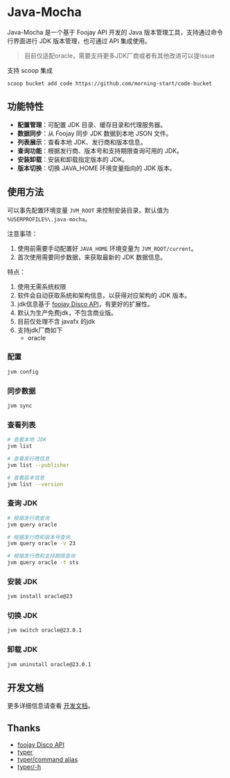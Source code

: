# Java-Mocha

Java-Mocha 是一个基于 Foojay API 开发的 Java 版本管理工具，支持通过命令行界面进行 JDK 版本管理，也可通过 API 集成使用。


> 目前仅适配oracle，需要支持更多JDK厂商或者有其他改进可以提issue

支持 scoop 集成

```
scoop bucket add code https://github.com/morning-start/code-bucket
```

## 功能特性
- **配置管理**：可配置 JDK 目录、缓存目录和代理服务器。
- **数据同步**：从 Foojay 同步 JDK 数据到本地 JSON 文件。
- **列表展示**：查看本地 JDK、发行商和版本信息。
- **查询功能**：根据发行商、版本号和支持期限查询可用的 JDK。
- **安装卸载**：安装和卸载指定版本的 JDK。
- **版本切换**：切换 JAVA_HOME 环境变量指向的 JDK 版本。

## 使用方法

可以事先配置环境变量 `JVM_ROOT` 来控制安装目录，默认值为 `%USERPROFILE%\.java-mocha`。

注意事项：
1. 使用前需要手动配置好 `JAVA_HOME` 环境变量为 `JVM_ROOT/current`。
2. 首次使用需要同步数据，来获取最新的 JDK 数据信息。

特点：
1. 使用无需系统权限
2. 软件会自动获取系统和架构信息，以获得对应架构的 JDK 版本。
2. jdk信息基于 [foojay Disco API](https://github.com/foojayio/discoapi)，有更好的扩展性。
3. 默认为生产免费jdk，不包含商业版。
4. 目前仅处理不含 javafx 的jdk
4. 支持jdk厂商如下
    - oracle




### 配置

```bash
jvm config
```

### 同步数据
```bash
jvm sync
```

### 查看列表
```bash
# 查看本地 JDK
jvm list

# 查看发行商信息
jvm list --publisher

# 查看版本信息
jvm list --version
```

### 查询 JDK
```bash
# 根据发行商查询
jvm query oracle

# 根据发行商和版本号查询
jvm query oracle -v 23

# 根据发行商和支持期限查询
jvm query oracle -t sts

```

### 安装 JDK
```bash
jvm install oracle@23
```

### 切换 JDK
```bash
jvm switch oracle@23.0.1
```

### 卸载 JDK
```bash
jvm uninstall oracle@23.0.1
```

## 开发文档
更多详细信息请查看 [开发文档](d:\Workplace\APP\Python\java-mocha\DEVELOP_DOC.md)。

## Thanks

- [foojay Disco API](https://github.com/foojayio/discoapi)
- [typer](https://github.com/tiangolo/typer)
- [typer/command alias](https://github.com/fastapi/typer/issues/132#issuecomment-2417492805)
- [typer/-h](https://github.com/fastapi/typer/issues/537)
